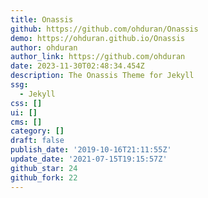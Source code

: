 ```yaml
---
title: Onassis
github: https://github.com/ohduran/Onassis
demo: https://ohduran.github.io/Onassis
author: ohduran
author_link: https://github.com/ohduran
date: 2023-11-30T02:48:34.454Z
description: The Onassis Theme for Jekyll
ssg:
  - Jekyll
css: []
ui: []
cms: []
category: []
draft: false
publish_date: '2019-10-16T21:11:55Z'
update_date: '2021-07-15T19:15:57Z'
github_star: 24
github_fork: 22
---
```

